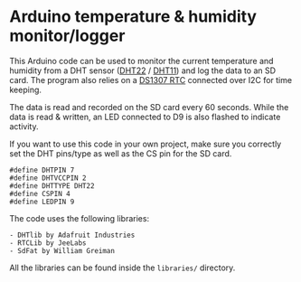 Arduino temperature & humidity monitor/logger
=============================================

This Arduino code can be used to monitor the current temperature and humidity from a DHT sensor ([DHT22](https://www.google.com/#q=DHT22) / [DHT11](https://www.google.com/#q=DHT11)) and log the data to an SD card. The program also relies on a [DS1307 RTC](https://www.google.com/#q=DS1307+RTC) connected over I2C for time keeping.

The data is read and recorded on the SD card every 60 seconds. While the data is read & written, an LED connected to D9 is also flashed to indicate activity.

If you want to use this code in your own project, make sure you correctly set the DHT pins/type as well as the CS pin for the SD card.

```arduino
#define DHTPIN 7
#define DHTVCCPIN 2
#define DHTTYPE DHT22
#define CSPIN 4
#define LEDPIN 9
```

The code uses the following libraries:

    - DHTlib by Adafruit Industries
    - RTCLib by JeeLabs
    - SdFat by William Greiman

All the libraries can be found inside the `libraries/` directory.